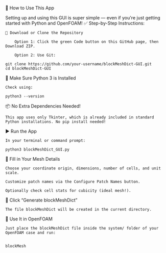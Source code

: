 🚀 How to Use This App

Setting up and using this GUI is super simple — even if you're just getting started with Python and OpenFOAM!
✅ Step-by-Step Instructions:

    🔽 Download or Clone the Repository

        Option 1: Click the green Code button on this GitHub page, then Download ZIP.

        Option 2: Use Git:

    git clone https://github.com/your-username/blockMeshDict-GUI.git
    cd blockMeshDict-GUI

🐍 Make Sure Python 3 is Installed

    Check using:

    python3 --version

📦 No Extra Dependencies Needed!

    This app uses only Tkinter, which is already included in standard Python installations. No pip install needed!

▶️ Run the App

    In your terminal or command prompt:

    python3 blockMeshDict_GUI.py

🧮 Fill in Your Mesh Details

    Choose your coordinate origin, dimensions, number of cells, and unit scale.

    Customize patch names via the Configure Patch Names button.

    Optionally check cell stats for cubicity (ideal mesh!).

📄 Click “Generate blockMeshDict”

    The file blockMeshDict will be created in the current directory.

🚀 Use It in OpenFOAM

    Just place the blockMeshDict file inside the system/ folder of your OpenFOAM case and run:


    blockMesh
